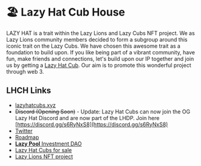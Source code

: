 # 🏖 Lazy Hat Cub House

LAZY HAT is a trait within the Lazy Lions and Lazy Cubs NFT project. We as Lazy Lions community members decided to form a subgroup around this iconic trait on the Lazy Cubs. We have chosen this awesome trait as a foundation to build upon. If you like being part of a vibrant community, have fun, make friends and connections, let's build upon our IP together and join us by getting a [Lazy Hat Cub](https://opensea.io/collection/lazy-cubs-?search\[sortAscending]=true\&search\[sortBy]=UNIT\_PRICE\&search\[stringTraits]\[0]\[name]=Headgear\&search\[stringTraits]\[0]\[values]\[0]=LAZY%20Hat\&search\[toggles]\[0]=BUY\_NOW). Our aim is to promote this wonderful project through web 3.

## LHCH Links

* [lazyhatcubs.xyz](https://lazyhatcubs.xyz)
* ~~Discord (Opening Soon)~~ - Update: Lazy Hat Cubs can now join the OG Lazy Hat Discord and are now part of the LHDP. Join here [https://discord.gg/s6RyNxS8](https://discord.gg/s6RyNxS8)
* [Twitter](https://twitter.com/lazyhatcubs)
* [Roadmap](broken-reference)
* [**Lazy Pool** Investment DAO](lazy-hat-cub-house/lazy-pool-investment-club-dao.md)
* [Lazy Hat Cubs for sale](https://www.gem.xyz/collection/lazy-cubs-/?filters=\{%22Headgear%22:\[%22lazy+hat%22]})
* [Lazy Lions NFT project](https://www.lazylionsnft.com/)
